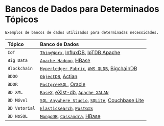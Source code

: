 # Bancos de Dados para Determinados Tópicos

`Exemplos de bancos de dados utilizados para determinadas necessidades.`

| Tópico        | Banco de Dados |
| :------------ | :-------------------------------------------------------------------------------------------------------------------------------------------------------- |
| `IoT`         | [`ThingWorx`](https://www.ptc.com/en/products/thingworx), [InfluxDB](https://www.influxdata.com/), [IoTDB Apache](https://iotdb.apache.org/) |
| `Big Data`    | [`Apache Hadoop`](https://hadoop.apache.org), [HBase](https://hbase.apache.org/) |
| `Blockchain`  | [`Hyperledger Fabric`](https://www.hyperledger.org/projects/fabric), [`AWS QLDB`](https://aws.amazon.com/pt/qldb/), [BigchainDB](https://www.bigchaindb.com/)|
| `BDOO`        | [`ObjectDB`](https://www.objectdb.com), [Actian](https://esd.actian.com/platform/docs/Versant_Object_Database/10/Versant_Object_Database_10_Documentation) |
| `BDOR`        | [`PostgreeSQL`](https://www.postgresql.org), [Oracle](https://www.oracle.com/database/) |
| `BD XML`      | [`BaseX`](https://basex.org), [eXist-db](https://exist-db.org/exist/apps/homepage/index.html), [`Apache XALAN`](https://xalan.apache.org/) |
| `BD Móvel`    | [`SQL Anywhere Studio`](https://infocenter-archive.sybase.com/help/index.jsp?topic=/com.sybase.help.pocketbuilder_2.0.pkrelbt/html/pkrelbt/pkrelbt31.htm), [`SQLite`](https://www.sqlite.org/index.html), [Couchbase Lite](https://www.couchbase.com/products/lite/) | 
| `BD Vetorial` | [`Elasticsearch`](https://www.elastic.co/pt/), [`PostGIS`](https://postgis.net/)|
| `BD NoSQL`    | [`MongoDB`](https://www.mongodb.com/), [`Cassandra`](https://cassandra.apache.org/_/index.html), [HBase](https://hbase.apache.org/)|